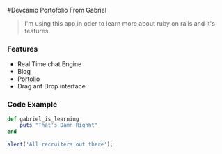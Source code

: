 #Devcamp Portofolio From Gabriel

> I'm using this app in oder to learn more about ruby on rails and it's features.

### Features

- Real Time chat Engine
- Blog 
- Portolio
- Drag anf Drop interface 

### Code Example

```ruby
def gabriel_is_learning
    puts "That's Damn Righht"
end
```

```javascript
alert('All recruiters out there');
```
